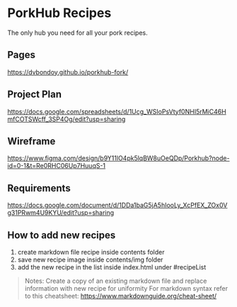 # PorkHub Recipes

The only hub you need for all your pork recipes.

## Pages
https://dvbondoy.github.io/porkhub-fork/

## Project Plan
https://docs.google.com/spreadsheets/d/1Ucg_WSIoPsVtyf0NHI5rMiC46HmfCOTSWcff_3SP4Og/edit?usp=sharing

## Wireframe
https://www.figma.com/design/b9Y11lO4pk5lqBW8uOeQDp/Porkhub?node-id=0-1&t=Re0RHC06Up7HuuqS-1

## Requirements
https://docs.google.com/document/d/1DDa1baG5jA5hIooLy_XcPfEX_ZOx0Vg31PRwm4U9KYU/edit?usp=sharing

## How to add new recipes
1. create markdown file recipe inside contents folder
2. save new recipe image inside contents/img folder
3. add the new recipe in the list inside index.html under #recipeList

> Notes:
> Create a copy of an existing markdown file and replace information with new recipe for uniformity
> For markdown syntax refer to this cheatsheet: https://www.markdownguide.org/cheat-sheet/ 